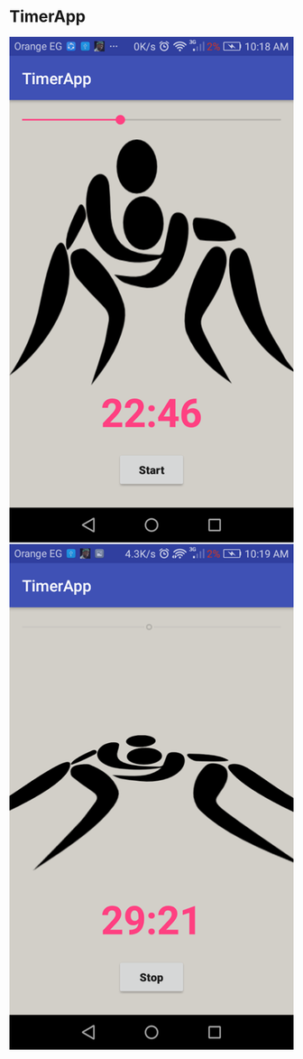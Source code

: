 # TimerApp
![](39082189_222386531760608_8265657212462956544_n.png)
![](38869559_700656296940162_7399071140141858816_n.png)
